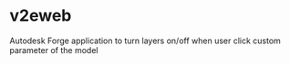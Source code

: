 # v2eweb
Autodesk Forge application to turn layers on/off when user click custom parameter of the model
